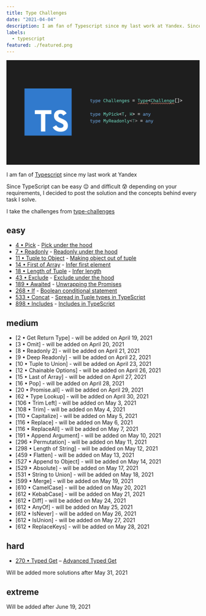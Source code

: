 ```yaml
---
title: Type Challenges
date: "2021-04-04"
description: I am fan of Typescript since my last work at Yandex. Since TypeScript can be easy 😌 and difficult 😰 depending on your requirements, I decided to post the solution and the concepts behind every task I solve.
labels:
  - typescript
featured: ./featured.png
---
```


![Type Challenges](./featured.png)

I am fan of [Typescript](https://www.typescriptlang.org/) since my last work at Yandex

Since TypeScript can be easy 😌 and difficult 😰 depending on your requirements, I decided to post the solution and the concepts behind every task I solve.

I take the challenges from [type-challenges](https://github.com/type-challenges/type-challenges)

## easy

- [4 • Pick](https://github.com/type-challenges/type-challenges/blob/master/questions/4-easy-pick/README.md) - [Pick under the hood](/2021-04-05-pick-under-the-hood/)
- [7 • Readonly](https://github.com/type-challenges/type-challenges/blob/master/questions/7-easy-readonly/README.md) - [Readonly under the hood](/2021-04-06-readonly-under-the-hood/)
- [11 • Tuple to Object](https://github.com/type-challenges/type-challenges/blob/master/questions/11-easy-tuple-to-object/README.md) - [Making object out of tuple](/2021-04-07-making-object-out-of-tuple/)
- [14 • First of Array](https://github.com/type-challenges/type-challenges/blob/master/questions/14-easy-first/README.md) - [Infer first element](/2021-04-08-infer-first-element/)
- [18 • Length of Tuple](https://github.com/type-challenges/type-challenges/blob/master/questions/18-easy-tuple-length/README.md) - [Infer length](/2021-04-09-infer-length)
- [43 • Exclude](https://github.com/type-challenges/type-challenges/blob/master/questions/43-easy-exclude/README.md) - [Exclude under the hood](/2021-04-12-exclude-under-the-hood)
- [189 • Awaited](https://github.com/type-challenges/type-challenges/blob/master/questions/189-easy-awaited/README.md) - [Unwrapping the Promises](/2021-04-13-unwrapping-promises/)
- [268 • If](https://github.com/type-challenges/type-challenges/blob/master/questions/268-easy-if/README.md) - [Boolean conditional statement](/2021-04-14-boolean-condition/)
- [533 • Concat](https://github.com/type-challenges/type-challenges/blob/master/questions/533-easy-concat/README.md) - [Spread in Tuple types in TypeScript](/2021-04-15-spread-in-tuple-types-in-typescript/)
- [898 • Includes](https://github.com/type-challenges/type-challenges/blob/master/questions/898-easy-includes/README.md) - [Includes in TypeScript](/2021-04-16-includes-in-typescript/)

## medium

- [2 • Get Return Type] - will be added on April 19, 2021
- [3 • Omit] - will be added on April 20, 2021
- [8 • Readonly 2] - will be added on April 21, 2021
- [9 • Deep Readonly] - will be added on April 22, 2021
- [10 • Tuple to Union] - will be added on April 23, 2021
- [12 • Chainable Options] - will be added on April 26, 2021
- [15 • Last of Array] - will be added on April 27, 2021
- [16 • Pop] - will be added on April 28, 2021
- [20 • Promise.all] - will be added on April 29, 2021
- [62 • Type Lookup] - will be added on April 30, 2021
- [106 • Trim Left] - will be added on May 3, 2021
- [108 • Trim] - will be added on May 4, 2021
- [110 • Capitalize] - will be added on May 5, 2021
- [116 • Replace] - will be added on May 6, 2021
- [116 • ReplaceAll] - will be added on May 7, 2021
- [191 • Append Argument] - will be added on May 10, 2021
- [296 • Permutation] - will be added on May 11, 2021
- [298 • Length of String] - will be added on May 12, 2021
- [459 • Flatten] - will be added on May 13, 2021
- [527 • Append to Object] - will be added on May 14, 2021
- [529 • Absolute] - will be added on May 17, 2021
- [531 • String to Union] - will be added on May 18, 2021
- [599 • Merge] - will be added on May 19, 2021
- [610 • CamelCase] - will be added on May 20, 2021
- [612 • KebabCase] - will be added on May 21, 2021
- [612 • Diff] - will be added on May 24, 2021
- [612 • AnyOf] - will be added on May 25, 2021
- [612 • IsNever] - will be added on May 26, 2021
- [612 • IsUnion] - will be added on May 27, 2021
- [612 • ReplaceKeys] - will be added on May 28, 2021

## hard

- [270 • Typed Get](https://github.com/type-challenges/type-challenges/blob/master/questions/270-hard-typed-get/README.md) – [Advanced Typed Get](/2021-03-26-typed-get/)

Will be added more solutions after May 31, 2021

## extreme

Will be added after June 19, 2021
